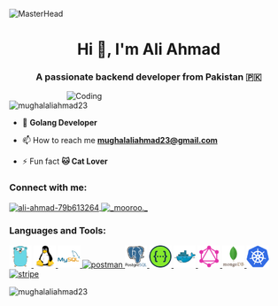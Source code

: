 ![MasterHead](https://cdn.techinasia.com/wp-content/uploads/2024/04/1713865821_Newsletter-GIF-Lessons-learned-in-Pakistan-1200x640-1.gif)

<h1 align="center">Hi 👋, I'm Ali Ahmad</h1>
<h3 align="center">A passionate backend developer from Pakistan 🇵🇰</h3>
<img align="right" alt="Coding" width="400" src="https://cdn.dribbble.com/users/720825/screenshots/3253310/slim-jim-_dribbble_-_800x600_.gif">

<p align="left"> 
  <img src="https://komarev.com/ghpvc/?username=mughalaliahmad23&label=Profile%20views&color=0e75b6&style=flat" alt="mughalaliahmad23" /> 
</p>

- 🌱 **Golang Developer**

- 📫 How to reach me **mughalaliahmad23@gmail.com**

- ⚡ Fun fact **🐱 Cat Lover**

<h3 align="left">Connect with me:</h3>
<p align="left">
  <a href="https://linkedin.com/in/ali-ahmad-79b613264" target="blank">
    <img align="center" src="https://raw.githubusercontent.com/rahuldkjain/github-profile-readme-generator/master/src/images/icons/Social/linked-in-alt.svg" alt="ali-ahmad-79b613264" height="30" width="40" />
  </a>
  <a href="https://instagram.com/_mooroo._" target="blank">
    <img align="center" src="https://raw.githubusercontent.com/rahuldkjain/github-profile-readme-generator/master/src/images/icons/Social/instagram.svg" alt="_mooroo._" height="30" width="40" />
  </a>
</p>

<h3 align="left">Languages and Tools:</h3>
<p align="left"> 
  <a href="https://golang.org" target="_blank" rel="noreferrer">
    <img src="https://raw.githubusercontent.com/devicons/devicon/master/icons/go/go-original.svg" alt="go" width="40" height="40"/>
  </a> 
  <a href="https://www.linux.org/" target="_blank" rel="noreferrer">
    <img src="https://raw.githubusercontent.com/devicons/devicon/master/icons/linux/linux-original.svg" alt="linux" width="40" height="40"/>
  </a> 
  <a href="https://www.mysql.com/" target="_blank" rel="noreferrer">
    <img src="https://raw.githubusercontent.com/devicons/devicon/master/icons/mysql/mysql-original-wordmark.svg" alt="mysql" width="40" height="40"/>
  </a>
  <a href="https://www.postman.com/" target="_blank" rel="noreferrer">
    <img src="https://www.vectorlogo.zone/logos/getpostman/getpostman-icon.svg" alt="postman" width="40" height="40"/>
  </a> 
  <a href="https://www.postgresql.org/" target="_blank" rel="noreferrer">
    <img src="https://raw.githubusercontent.com/devicons/devicon/master/icons/postgresql/postgresql-original-wordmark.svg" alt="postgresql" width="40" height="40"/>
  </a>
  <a href="https://swagger.io/" target="_blank" rel="noreferrer">
    <img src="https://raw.githubusercontent.com/devicons/devicon/master/icons/swagger/swagger-original.svg" alt="swagger" width="40" height="40"/>
  </a>
  <a href="https://www.docker.com/" target="_blank" rel="noreferrer">
    <img src="https://raw.githubusercontent.com/devicons/devicon/master/icons/docker/docker-original.svg" alt="docker" width="40" height="40"/>
  </a>
  <a href="https://graphql.org/" target="_blank" rel="noreferrer">
    <img src="https://raw.githubusercontent.com/devicons/devicon/master/icons/graphql/graphql-plain.svg" alt="graphql" width="40" height="40"/>
  </a>
  <a href="https://www.mongodb.com/" target="_blank" rel="noreferrer">
    <img src="https://raw.githubusercontent.com/devicons/devicon/master/icons/mongodb/mongodb-original-wordmark.svg" alt="mongodb" width="40" height="40"/>
  </a>
  <a href="https://kubernetes.io/" target="_blank" rel="noreferrer">
    <img src="https://raw.githubusercontent.com/devicons/devicon/master/icons/kubernetes/kubernetes-plain.svg" alt="kubernetes" width="40" height="40"/>
  </a>
  <a href="https://stripe.com/" target="_blank" rel="noreferrer">
    <img src="https://raw.githubusercontent.com/gilbarbara/logos/master/logos/stripe.svg" alt="stripe" width="40" height="40"/>
  </a>
</p>

<p>
  <img align="center" src="https://github-readme-streak-stats.herokuapp.com/?user=mughalaliahmad23&" alt="mughalaliahmad23" />
</p>
